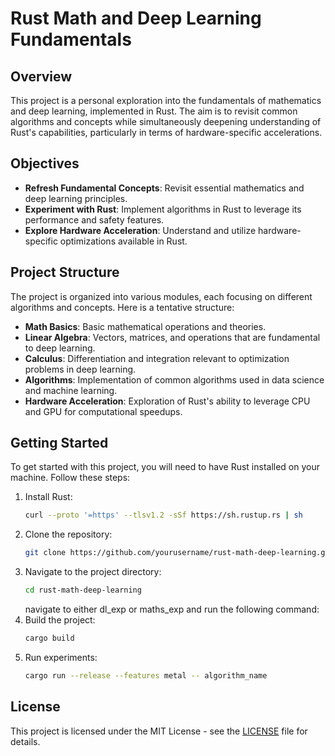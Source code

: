 # Rust Math and Deep Learning Fundamentals

## Overview
This project is a personal exploration into the fundamentals of mathematics and deep learning, implemented in Rust. The aim is to revisit common algorithms and concepts while simultaneously deepening understanding of Rust's capabilities, particularly in terms of hardware-specific accelerations.

## Objectives
- **Refresh Fundamental Concepts**: Revisit essential mathematics and deep learning principles.
- **Experiment with Rust**: Implement algorithms in Rust to leverage its performance and safety features.
- **Explore Hardware Acceleration**: Understand and utilize hardware-specific optimizations available in Rust.

## Project Structure
The project is organized into various modules, each focusing on different algorithms and concepts. Here is a tentative structure:

- **Math Basics**: Basic mathematical operations and theories.
- **Linear Algebra**: Vectors, matrices, and operations that are fundamental to deep learning.
- **Calculus**: Differentiation and integration relevant to optimization problems in deep learning.
- **Algorithms**: Implementation of common algorithms used in data science and machine learning.
- **Hardware Acceleration**: Exploration of Rust's ability to leverage CPU and GPU for computational speedups.

## Getting Started
To get started with this project, you will need to have Rust installed on your machine. Follow these steps:

1. Install Rust:
   ```bash
   curl --proto '=https' --tlsv1.2 -sSf https://sh.rustup.rs | sh
   ```
2. Clone the repository:
   ```bash
   git clone https://github.com/yourusername/rust-math-deep-learning.git
   ```
3. Navigate to the project directory:
   ```bash
   cd rust-math-deep-learning
   ```
   navigate to either dl_exp or maths_exp and run the following command:
4. Build the project:
   ```bash
   cargo build
   ```
5. Run experiments:
   ```bash
   cargo run --release --features metal -- algorithm_name
   ```



## License
This project is licensed under the MIT License - see the [LICENSE](LICENSE) file for details.

